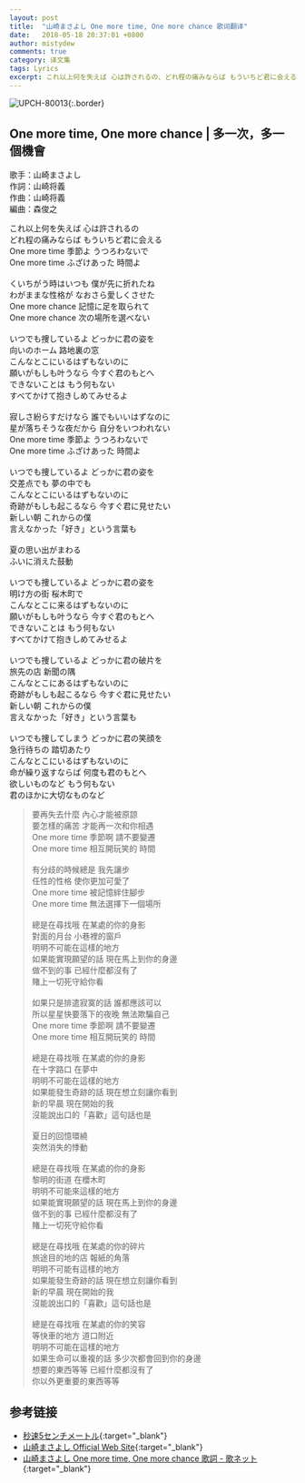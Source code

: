 ```yaml
---
layout: post
title:  "山崎まさよし One more time, One more chance 歌词翻译"
date:   2018-05-18 20:37:01 +0800
author: mistydew
comments: true
category: 译文集
tags: Lyrics
excerpt: これ以上何を失えば 心は許されるの、どれ程の痛みならば もういちど君に会える。One more time 季節よ うつろわないで、One more time ふざけあった 時間よ。
---
```

![UPCH-80013](https://mistydew.github.io/assets/images/cover/misc/UPCH-80013.jpg){:.border}

## One more time, One more chance | 多一次，多一個機會

歌手：山崎まさよし<br>
作詞：山崎将義<br>
作曲：山崎将義<br>
編曲：森俊之

<div class="lyric-original">
<p>
これ以上何を失えば 心は許されるの<br>
どれ程の痛みならば もういちど君に会える<br>
One more time 季節よ うつろわないで<br>
One more time ふざけあった 時間よ<br>
<br>
くいちがう時はいつも 僕が先に折れたね<br>
わがままな性格が なおさら愛しくさせた<br>
One more chance 記憶に足を取られて<br>
One more chance 次の場所を選べない<br>
<br>
いつでも捜しているよ どっかに君の姿を<br>
向いのホーム 路地裏の窓<br>
こんなとこにいるはずもないのに<br>
願いがもしも叶うなら 今すぐ君のもとへ<br>
できないことは もう何もない<br>
すべてかけて抱きしめてみせるよ<br>
<br>
寂しさ紛らすだけなら 誰でもいいはずなのに<br>
星が落ちそうな夜だから 自分をいつわれない<br>
One more time 季節よ うつろわないで<br>
One more time ふざけあった 時間よ<br>
<br>
いつでも捜しているよ どっかに君の姿を<br>
交差点でも 夢の中でも<br>
こんなとこにいるはずもないのに<br>
奇跡がもしも起こるなら 今すぐ君に見せたい<br>
新しい朝 これからの僕<br>
言えなかった「好き」という言葉も<br>
<br>
夏の思い出がまわる<br>
ふいに消えた鼓動<br>
<br>
いつでも捜しているよ どっかに君の姿を<br>
明け方の街 桜木町で<br>
こんなとこに来るはずもないのに<br>
願いがもしも叶うなら 今すぐ君のもとへ<br>
できないことは もう何もない<br>
すべてかけて抱きしめてみせるよ<br>
<br>
いつでも捜しているよ どっかに君の破片を<br>
旅先の店 新聞の隅<br>
こんなとこにあるはずもないのに<br>
奇跡がもしも起こるなら 今すぐ君に見せたい<br>
新しい朝 これからの僕<br>
言えなかった「好き」という言葉も<br>
<br>
いつでも捜してしまう どっかに君の笑顔を<br>
急行待ちの 踏切あたり<br>
こんなとこにいるはずもないのに<br>
命が繰り返すならば 何度も君のもとへ<br>
欲しいものなど もう何もない<br>
君のほかに大切なものなど
</p>
</div>

<div class="lyric-translation">
<blockquote>
要再失去什麼 內心才能被原諒<br>
要怎樣的痛苦 才能再一次和你相遇<br>
One more time 季節啊 請不要變遷<br>
One more time 相互開玩笑的 時間<br>
<br>
有分歧的時候總是 我先讓步<br>
任性的性格 使你更加可愛了<br>
One more time 被記憶絆住腳步<br>
One more time 無法選擇下一個場所<br>
<br>
總是在尋找哦 在某處的你的身影<br>
對面的月台 小巷裡的窗戶<br>
明明不可能在這樣的地方<br>
如果能實現願望的話 現在馬上到你的身邊<br>
做不到的事 已經什麼都沒有了<br>
賭上一切死守給你看<br>
<br>
如果只是排遣寂寞的話 誰都應該可以<br>
所以星星快要落下的夜晚 無法欺騙自己<br>
One more time 季節啊 請不要變遷<br>
One more time 相互開玩笑的 時間<br>
<br>
總是在尋找哦 在某處的你的身影<br>
在十字路口 在夢中<br>
明明不可能在這樣的地方<br>
如果能發生奇跡的話 現在想立刻讓你看到<br>
新的早晨 現在開始的我<br>
沒能說出口的「喜歡」這句話也是<br>
<br>
夏日的回憶環繞<br>
突然消失的悸動<br>
<br>
總是在尋找哦 在某處的你的身影<br>
黎明的街道 在櫻木町<br>
明明不可能來這樣的地方<br>
如果能實現願望的話 現在馬上到你的身邊<br>
做不到的事 已經什麼都沒有了<br>
賭上一切死守給你看<br>
<br>
總是在尋找哦 在某處的你的碎片<br>
旅途目的地的店 報紙的角落<br>
明明不可能有這樣的地方<br>
如果能發生奇跡的話 現在想立刻讓你看到<br>
新的早晨 現在開始的我<br>
沒能說出口的「喜歡」這句話也是<br>
<br>
總是在尋找哦 在某處的你的笑容<br>
等快車的地方 道口附近<br>
明明不可能在這樣的地方<br>
如果生命可以重複的話 多少次都會回到你的身邊<br>
想要的東西等等 已經什麼都沒有了<br>
你以外更重要的東西等等
</blockquote>
</div>

## 参考链接

* [秒速5センチメートル](https://www.cwfilms.jp/5cm){:target="_blank"}
* [山崎まさよし Official Web Site](http://www.office-augusta.com/yama){:target="_blank"}
* [山崎まさよし One more time, One more chance 歌詞 - 歌ネット](https://www.uta-net.com/song/9778){:target="_blank"}
